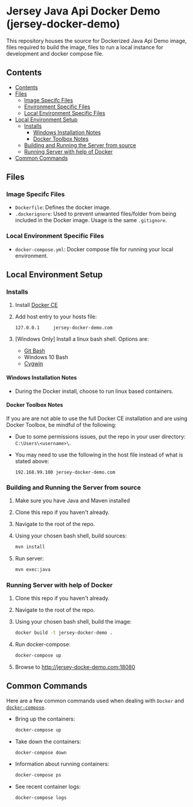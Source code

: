 # Jersey Java Api Docker Demo (jersey-docker-demo)

This repository houses the source for Dockerized Java Api Demo image, files required to build the image, files to run a local instance for development and docker compose file.


## Contents

<!-- TOC depthFrom:2 -->

- [Contents](#contents)
- [Files](#files)
    - [Image Specifc Files](#image-specifc-files)
    - [Environment Specific Files](#environment-specific-files)
    - [Local Environment Specific Files](#local-environment-specific-files)
- [Local Environment Setup](#local-environment-setup)
    - [Installs](#installs)
        - [Windows Installation Notes](#windows-installation-notes)
        - [Docker Toolbox Notes](#docker-toolbox-notes)
    - [Building and Running the Server from source](#building-and-Running-the-Server-from-source)
    - [Running Server with help of Docker](#running-server-with-help-of-docker)
- [Common Commands](#common-commands)

<!-- /TOC -->

## Files

### Image Specifc Files

* `Dockerfile`: Defines the docker image.
* `.dockerignore`: Used to prevent unwanted files/folder from being included in the Docker image. Usage is the same `.gitignore`.

### Local Environment Specific Files

* `docker-compose.yml`: Docker compose file for running your local environment.

## Local Environment Setup

### Installs

1. Install [Docker CE](https://www.docker.com/community-edition#/download)
1. Add host entry to your hosts file:

   ```text
   127.0.0.1     jersey-docker-demo.com
   ```

1. [Windows Only] Install a linux bash shell. Options are:
    * [Git Bash](https://git-scm.com/download/win)
    * Windows 10 Bash
    * [Cygwin](https://www.cygwin.com/)

#### Windows Installation Notes

* During the Docker install, choose to run linux based containers.

#### Docker Toolbox Notes

If you are are not able to use the full Docker CE installation and are using Docker Toolbox, be mindful of the following:

* Due to some permissions issues, put the repo in your user directory: `C:\Users\<username>\`.

* You may need to use the following in the host file instead of what is stated above:

    ```text
    192.168.99.100 jersey-docker-demo.com
    ```

### Building and Running the Server from source

1. Make sure you have Java and Maven installed

1. Clone this repo if you haven't already.

1. Navigate to the root of the repo.

1. Using your chosen bash shell, build sources:

   ```bash
   mvn install
   ```

1. Run server:

   ```bash
   mvn exec:java
   ```

### Running Server with help of Docker

1. Clone this repo if you haven't already.

1. Navigate to the root of the repo.

1. Using your chosen bash shell, build the image:

   ```bash
   docker build -t jersey-docker-demo .
   ```

1. Run docker-compose:

   ```bash
   docker-compose up
   ```

1. Browse to http://jersey-docke-demo.com:18080


## Common Commands

Here are a few common commands used when dealing with `Docker` and [`docker-compose`](https://docs.docker.com/compose/).

* Bring up the containers:

    ```bash
    docker-compose up
    ```

* Take down the containers:

    ```bash
    docker-compose down
    ```

* Information about running containers:

    ```bash
    docker-compose ps
    ```

* See recent container logs:

    ```bash
    docker-compose logs
    ```